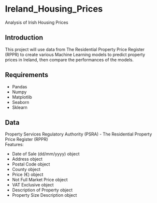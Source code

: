 # Ireland_Housing_Prices
Analysis of Irish Housing Prices

## Introduction
This project will use data from The Residential Property Price Register (RPPR) to create
various Machine Learning models to predict property prices in Ireland, then compare the performances
of the models.<br>

## Requirements
- Pandas
- Numpy
- Matplotlib
- Seaborn
- Sklearn<br>

## Data
Property Services Regulatory Authority (PSRA) - The Residential Property Price Register (RPPR)<br>
Features:<br>
- Date of Sale (dd/mm/yyyy)    object
- Address                      object
- Postal Code                  object
- County                       object
- Price (€)                    object
- Not Full Market Price        object
- VAT Exclusive                object
- Description of Property      object
- Property Size Description    object<br>